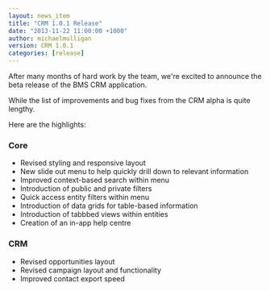```yaml
---
layout: news_item
title: "CRM 1.0.1 Release"
date: "2013-11-22 11:00:00 +1000"
author: michaelmulligan
version: CRM 1.0.1
categories: [release]
---
```


After many months of hard work by the team, we're excited to announce the beta release of the BMS CRM application.

While the list of improvements and bug fixes from the CRM alpha is quite lengthy.

Here are the highlights:

### Core
  
* Revised styling and responsive layout
* New slide out menu to help quickly drill down to relevant information
* Improved context-based search within menu
* Introduction of public and private filters
* Quick access entity filters within menu
* Introduction of data grids for table-based information
* Introduction of tabbbed views within entities
* Creation of an in-app help centre

### CRM
  
* Revised opportunities layout
* Revised campaign layout and functionality
* Improved contact export speed


